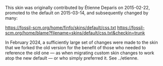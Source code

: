 This skin was originally contributed by Étienne Deparis on 2015-02-22,
promoted to the default on 2015-03-14, and subsequently changed by many:

   https://fossil-scm.org/home/finfo/skins/default/css.txt
   https://fossil-scm.org/home/blame?filename=skins/default/css.txt&checkin=trunk

In February 2024, a sufficiently large set of changes were made to the
skin that we forked the old version for the benefit of those who needed
to reference the old one — as when migrating custom skin changes to work
atop the new default — or who simply preferred it.  See ../etienne.
